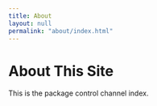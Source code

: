 ```yaml
---
title: About
layout: null
permalink: "about/index.html"
---
```


# About This Site

This is the package control channel index.
